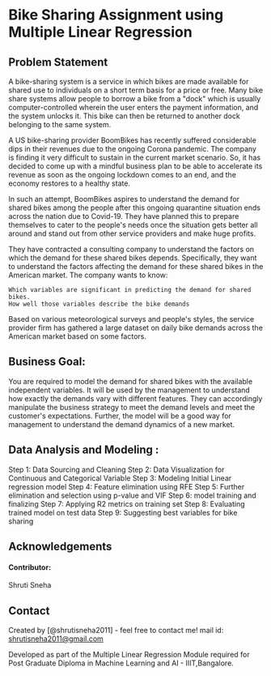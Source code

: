 # Bike Sharing Assignment using Multiple Linear Regression

## Problem Statement

A bike-sharing system is a service in which bikes are made available for shared use to individuals on a short term basis for a price or free. Many bike share systems allow people to borrow a bike from a "dock" which is usually computer-controlled wherein the user enters the payment information, and the system unlocks it. This bike can then be returned to another dock belonging to the same system.


A US bike-sharing provider BoomBikes has recently suffered considerable dips in their revenues due to the ongoing Corona pandemic. The company is finding it very difficult to sustain in the current market scenario. So, it has decided to come up with a mindful business plan to be able to accelerate its revenue as soon as the ongoing lockdown comes to an end, and the economy restores to a healthy state. 


In such an attempt, BoomBikes aspires to understand the demand for shared bikes among the people after this ongoing quarantine situation ends across the nation due to Covid-19. They have planned this to prepare themselves to cater to the people's needs once the situation gets better all around and stand out from other service providers and make huge profits.


They have contracted a consulting company to understand the factors on which the demand for these shared bikes depends. Specifically, they want to understand the factors affecting the demand for these shared bikes in the American market. The company wants to know:

    Which variables are significant in predicting the demand for shared bikes.
    How well those variables describe the bike demands

Based on various meteorological surveys and people's styles, the service provider firm has gathered a large dataset on daily bike demands across the American market based on some factors. 

## Business Goal:

You are required to model the demand for shared bikes with the available independent variables. It will be used by the management to understand how exactly the demands vary with different features. They can accordingly manipulate the business strategy to meet the demand levels and meet the customer's expectations. Further, the model will be a good way for management to understand the demand dynamics of a new market. 


## Data Analysis and Modeling :
Step 1: Data Sourcing and Cleaning 
Step 2: Data Visualization for Continuous and Categorical Variable
Step 3: Modeling Initial Linear regression model
Step 4: Feature elimination using RFE
Step 5: Further elimination and selection using p-value and VIF 
Step 6: model training and finalizing
Step 7: Applying R2 metrics on training set
Step 8: Evaluating trained model on test data
Step 9: Suggesting best variables for bike sharing 


## Acknowledgements
#### Contributor:
Shruti Sneha


## Contact
Created by [@shrutisneha2011] - feel free to contact me!
mail id: shrutisneha2011@gmail.com

Developed as part of the Multiple Linear Regression Module required for Post Graduate Diploma in Machine Learning and AI - IIIT,Bangalore.
